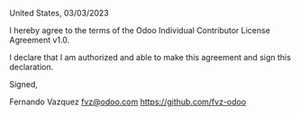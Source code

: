 United States, 03/03/2023

I hereby agree to the terms of the Odoo Individual Contributor License
Agreement v1.0.

I declare that I am authorized and able to make this agreement and sign this
declaration.

Signed,

Fernando Vazquez fvz@odoo.com https://github.com/fvz-odoo